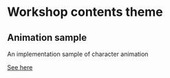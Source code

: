 # Workshop contents theme

## Animation sample
An implementation sample of character animation

[See here](https://aualrxse.notion.site/TODO-5ab911bb159942abaf33abce6c95675d)
